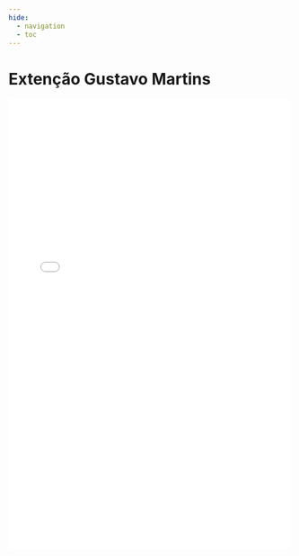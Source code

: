 ```yaml
---
hide:
  - navigation
  - toc
---
```

# Extenção Gustavo Martins

<embed src="../../artifacts/EXT_GustavoMartins_17_18.pdf" type="application/pdf" width="100%" height="800px"/>